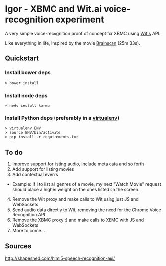 # Igor - XBMC and Wit.ai voice-recognition experiment

A very simple voice-recognition proof of concept for XBMC using [Wit's](https://wit.ai/) API.

Like everything in life, inspired by the movie [Brainscan](http://youtu.be/mT1Vr13s17U?t=25m33s) (25m 33s).

## Quickstart

### Install bower deps

```
> bower install
```

### Install node deps

```
> node install karma
```

### Install Python deps (preferably in a [virtualenv](https://pypi.python.org/pypi/virtualenv))

```
> virtualenv ENV
> source ENV/bin/activate
> pip install -r requirements.txt
```

## To do

1. Improve support for listing audio, include meta data and so forth
2. Add support for listing movies
3. Add contextual events
  * Example: If I to list all genres of a movie, my next "Watch Movie" request should place a higher weight on the ones listed on the screen.
4. Remove the Wit proxy and make calls to Wit using just JS and WebSockets
5. Send audio data directly to Wit, removing the need for the Chrome Voice Recognition API
6. Remove the XBMC proxy :) and make calls to XBMC with JS and WebSockets
7. More to come...

## Sources

http://shapeshed.com/html5-speech-recognition-api/
